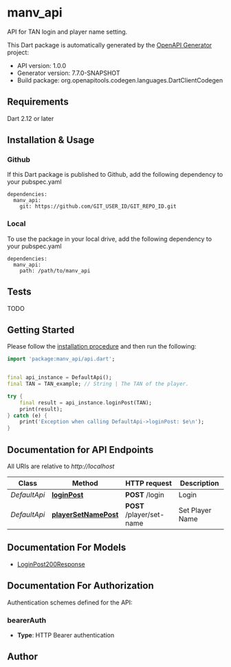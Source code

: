 # manv_api
API for TAN login and player name setting.

This Dart package is automatically generated by the [OpenAPI Generator](https://openapi-generator.tech) project:

- API version: 1.0.0
- Generator version: 7.7.0-SNAPSHOT
- Build package: org.openapitools.codegen.languages.DartClientCodegen

## Requirements

Dart 2.12 or later

## Installation & Usage

### Github
If this Dart package is published to Github, add the following dependency to your pubspec.yaml
```
dependencies:
  manv_api:
    git: https://github.com/GIT_USER_ID/GIT_REPO_ID.git
```

### Local
To use the package in your local drive, add the following dependency to your pubspec.yaml
```
dependencies:
  manv_api:
    path: /path/to/manv_api
```

## Tests

TODO

## Getting Started

Please follow the [installation procedure](#installation--usage) and then run the following:

```dart
import 'package:manv_api/api.dart';


final api_instance = DefaultApi();
final TAN = TAN_example; // String | The TAN of the player.

try {
    final result = api_instance.loginPost(TAN);
    print(result);
} catch (e) {
    print('Exception when calling DefaultApi->loginPost: $e\n');
}

```

## Documentation for API Endpoints

All URIs are relative to *http://localhost*

Class | Method | HTTP request | Description
------------ | ------------- | ------------- | -------------
*DefaultApi* | [**loginPost**](doc//DefaultApi.md#loginpost) | **POST** /login | Login
*DefaultApi* | [**playerSetNamePost**](doc//DefaultApi.md#playersetnamepost) | **POST** /player/set-name | Set Player Name


## Documentation For Models

 - [LoginPost200Response](doc//LoginPost200Response.md)


## Documentation For Authorization


Authentication schemes defined for the API:
### bearerAuth

- **Type**: HTTP Bearer authentication


## Author



